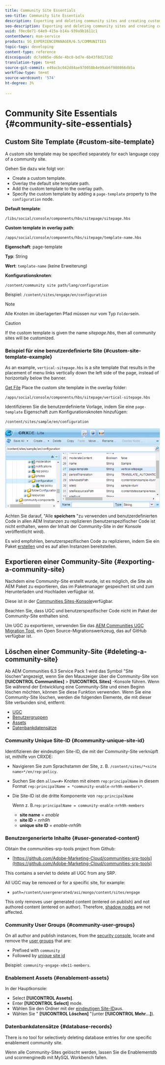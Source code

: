 ```yaml
---
title: Community Site Essentials
seo-title: Community Site Essentials
description: Exporting and deleting community sites and creating custom site templates
seo-description: Exporting and deleting community sites and creating custom site templates
uuid: f0ec0e71-64e9-415a-b14a-939a9b1611c1
contentOwner: msm-service
products: SG_EXPERIENCEMANAGER/6.5/COMMUNITIES
topic-tags: developing
content-type: reference
discoiquuid: dc7a085e-d6de-4bc8-bd7e-6b43f8d172d2
translation-type: tm+mt
source-git-commit: e49acbc042d84ae970058b4e99ab6f980866db5a
workflow-type: tm+mt
source-wordcount: '574'
ht-degree: 3%

---
```



# Community Site Essentials {#community-site-essentials}

## Custom Site Template {#custom-site-template}

A custom site template may be specified separately for each language copy of a community site.

Gehen Sie dazu wie folgt vor:

* Create a custom template.
* Overlay the default site template path.
* Add the custom template to the overlay path.
* Specify the custom template by adding a `page-template` property to the `configuration` node.

**Default template**:

`/libs/social/console/components/hbs/sitepage/sitepage.hbs`

**Custom template in overlay path**:

`/apps/social/console/components/hbs/sitepage/template-name.hbs`

**Eigenschaft**: page-template

**Typ**: String

**Wert**: `template-name` (keine Erweiterung)

**Konfigurationsknoten**:

`/content/community site path/lang/configuration`

Beispiel: `/content/sites/engage/en/configuration`

>[!NOTE]
>
>Alle Knoten im überlagerten Pfad müssen nur vom Typ `Folder`sein.


>[!CAUTION]
>
>If the custom template is given the name *sitepage.hbs*, then all community sites will be customized.


### Beispiel für eine benutzerdefinierte Site {#custom-site-template-example}

As an example, `vertical-sitepage.hbs` is a site template that results in the placement of menu links vertically down the left side of the page, instead of horizontally below the banner.

[Get File](assets/vertical-sitepage.hbs)
Place the custom site template in the overlay folder:

`/apps/social/console/components/hbs/sitepage/vertical-sitepage.hbs`

Identifizieren Sie die benutzerdefinierte Vorlage, indem Sie eine `page-template` Eigenschaft zum Konfigurationsknoten hinzufügen:

`/content/sites/sample/en/configuration`

![crxde-siteconfiguration](assets/crxde-siteconfiguration.png)

Achten Sie darauf, &quot;Alle **speichern** &quot;zu verwenden und benutzerdefinierten Code in allen AEM Instanzen zu replizieren (benutzerspezifischer Code ist nicht enthalten, wenn der Inhalt der Community-Site in der Konsole veröffentlicht wird).

Es wird empfohlen, benutzerspezifischen Code zu replizieren, indem Sie ein Paket [erstellen](../../help/sites-administering/package-manager.md#creating-a-new-package) und es auf allen Instanzen bereitstellen.

## Exportieren einer Community-Site {#exporting-a-community-site}

Nachdem eine Community-Site erstellt wurde, ist es möglich, die Site als AEM Paket zu exportieren, das im Paketmanager gespeichert ist und zum Herunterladen und Hochladen verfügbar ist.

Diese ist in der [Communities Sites-Konsole](sites-console.md#exporting-the-site)verfügbar.

Beachten Sie, dass UGC und benutzerspezifischer Code nicht im Paket der Community-Site enthalten sind.

Um UGC zu exportieren, verwenden Sie das [AEM Communities UGC Migration Tool](https://github.com/Adobe-Marketing-Cloud/communities-ugc-migration), ein Open Source-Migrationswerkzeug, das auf GitHub verfügbar ist.

## Löschen einer Community-Site {#deleting-a-community-site}

Ab AEM Communities 6.3 Service Pack 1 wird das Symbol &quot;Site löschen&quot;angezeigt, wenn Sie den Mauszeiger über die Community-Site von **[!UICONTROL Communities]** > **[!UICONTROL Sites]** -Konsole führen. Wenn Sie während der Entwicklung eine Community-Site und einen Beginn löschen möchten, können Sie diese Funktion verwenden. Wenn Sie eine Community-Site löschen, werden die folgenden Elemente, die mit dieser Site verbunden sind, entfernt:

* [UGC](#user-generated-content)
* [Benutzergruppen](#community-user-groups)
* [Assets](#enablement-assets)
* [Datenbankdatensätze](#database-records)

### Community Unique Site-ID {#community-unique-site-id}

Identifizieren der eindeutigen Site-ID, die mit der Community-Site verknüpft ist, mithilfe von CRXDE:

* Navigieren Sie zum Sprachstamm der Site, z. B. `/content/sites/*<site name>*/en/rep:policy`.

* Suchen Sie den `allow<#>` Knoten mit einem `rep:principalName` in diesem Format `rep:principalName = *community-enable-nrh9h-members*`.

* Die Site-ID ist die dritte Komponente von `rep:principalName`

   Wenn z. B.`rep:principalName = community-enable-nrh9h-members`

   * **site name** = *enable*
   * **site ID** = *nrh9h*
   * **unique site ID** = *enable-nrh9h*

### Benutzergenerierte Inhalte {#user-generated-content}

Obtain the communities-srp-tools project from Github:

* [https://github.com/Adobe-Marketing-Cloud/communities-srp-tools](https://github.com/Adobe-Marketing-Cloud/communities-srp-tools)

This contains a servlet to delete all UGC from any SRP.

All UGC may be removed or for a specific site, for example:

* `path=/content/usergenerated/asi/mongo/content/sites/engage`

This only removes user generated content (entered on publish) and not authored content (entered on author). Therefore, [shadow nodes](srp.md#shadownodes) are not affected.

### Community User Groups {#community-user-groups}

On all author and publish instances, from the [security console](../../help/sites-administering/security.md), locate and remove the [user groups](users.md) that are:

* Prefixed with `community`
* Followed by [unique site id](#community-unique-site-id)

Beispiel: `community-engage-x0e11-members`.

### Enablement Assets {#enablement-assets}

In der Hauptkonsole:

* Select **[!UICONTROL Assets]**.
* Enter **[!UICONTROL Select]** mode.
* Wählen Sie den Ordner mit der [eindeutigen Site-ID](#community-unique-site-id)aus.
* Wählen Sie &quot; **[!UICONTROL Löschen]** &quot;(unter **[!UICONTROL Mehr...]**).

### Datenbankdatensätze {#database-records}

There is no tool for selectively deleting database entries for one specific enablement community site.

Wenn alle Community-Sites gelöscht werden, lassen Sie die Enablementdb und scormenginedb mit MySQL Workbench fallen.
